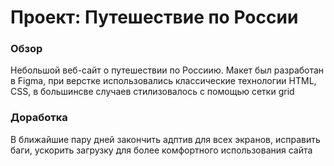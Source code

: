 # Проект: Путешествие по России

### Обзор
Небольшой веб-сайт о путешествии по Россиию.
Макет был разработан в Figma, при верстке использовались классические технологии HTML, CSS, в большинсве случаев стилизовалось с помощью сетки grid


### Доработка
В ближайшие пару дней закончить адптив для всех экранов, исправить баги, ускорить загрузку для более комфортного использования сайта

